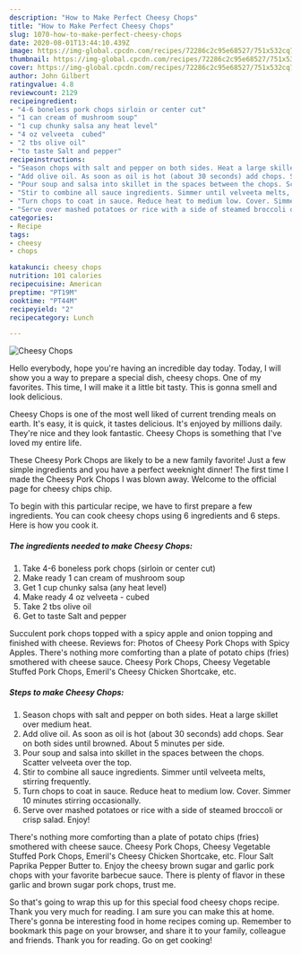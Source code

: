 ```yaml
---
description: "How to Make Perfect Cheesy Chops"
title: "How to Make Perfect Cheesy Chops"
slug: 1070-how-to-make-perfect-cheesy-chops
date: 2020-08-01T13:44:10.439Z
image: https://img-global.cpcdn.com/recipes/72286c2c95e68527/751x532cq70/cheesy-chops-recipe-main-photo.jpg
thumbnail: https://img-global.cpcdn.com/recipes/72286c2c95e68527/751x532cq70/cheesy-chops-recipe-main-photo.jpg
cover: https://img-global.cpcdn.com/recipes/72286c2c95e68527/751x532cq70/cheesy-chops-recipe-main-photo.jpg
author: John Gilbert
ratingvalue: 4.8
reviewcount: 2129
recipeingredient:
- "4-6 boneless pork chops sirloin or center cut"
- "1 can cream of mushroom soup"
- "1 cup chunky salsa any heat level"
- "4 oz velveeta  cubed"
- "2 tbs olive oil"
- "to taste Salt and pepper"
recipeinstructions:
- "Season chops with salt and pepper on both sides. Heat a large skillet over medium heat."
- "Add olive oil. As soon as oil is hot (about 30 seconds) add chops. Sear on both sides until browned. About 5 minutes per side."
- "Pour soup and salsa into skillet in the spaces between the chops. Scatter velveeta over the top."
- "Stir to combine all sauce ingredients. Simmer until velveeta melts, stirring frequently."
- "Turn chops to coat in sauce. Reduce heat to medium low. Cover. Simmer 10 minutes stirring occasionally."
- "Serve over mashed potatoes or rice with a side of steamed broccoli or crisp salad. Enjoy!"
categories:
- Recipe
tags:
- cheesy
- chops

katakunci: cheesy chops 
nutrition: 101 calories
recipecuisine: American
preptime: "PT19M"
cooktime: "PT44M"
recipeyield: "2"
recipecategory: Lunch

---
```



![Cheesy Chops](https://img-global.cpcdn.com/recipes/72286c2c95e68527/751x532cq70/cheesy-chops-recipe-main-photo.jpg)

Hello everybody, hope you're having an incredible day today. Today, I will show you a way to prepare a special dish, cheesy chops. One of my favorites. This time, I will make it a little bit tasty. This is gonna smell and look delicious.

Cheesy Chops is one of the most well liked of current trending meals on earth. It's easy, it is quick, it tastes delicious. It's enjoyed by millions daily. They're nice and they look fantastic. Cheesy Chops is something that I've loved my entire life.

These Cheesy Pork Chops are likely to be a new family favorite! Just a few simple ingredients and you have a perfect weeknight dinner! The first time I made the Cheesy Pork Chops I was blown away. Welcome to the official page for cheesy chips chip.


To begin with this particular recipe, we have to first prepare a few ingredients. You can cook cheesy chops using 6 ingredients and 6 steps. Here is how you cook it.

<!--inarticleads1-->

##### The ingredients needed to make Cheesy Chops:

1. Take 4-6 boneless pork chops (sirloin or center cut)
1. Make ready 1 can cream of mushroom soup
1. Get 1 cup chunky salsa (any heat level)
1. Make ready 4 oz velveeta - cubed
1. Take 2 tbs olive oil
1. Get to taste Salt and pepper


Succulent pork chops topped with a spicy apple and onion topping and finished with cheese. Reviews for: Photos of Cheesy Pork Chops with Spicy Apples. There&#39;s nothing more comforting than a plate of potato chips (fries) smothered with cheese sauce. Cheesy Pork Chops, Cheesy Vegetable Stuffed Pork Chops, Emeril&#39;s Cheesy Chicken Shortcake, etc. 

<!--inarticleads2-->

##### Steps to make Cheesy Chops:

1. Season chops with salt and pepper on both sides. Heat a large skillet over medium heat.
1. Add olive oil. As soon as oil is hot (about 30 seconds) add chops. Sear on both sides until browned. About 5 minutes per side.
1. Pour soup and salsa into skillet in the spaces between the chops. Scatter velveeta over the top.
1. Stir to combine all sauce ingredients. Simmer until velveeta melts, stirring frequently.
1. Turn chops to coat in sauce. Reduce heat to medium low. Cover. Simmer 10 minutes stirring occasionally.
1. Serve over mashed potatoes or rice with a side of steamed broccoli or crisp salad. Enjoy!


There&#39;s nothing more comforting than a plate of potato chips (fries) smothered with cheese sauce. Cheesy Pork Chops, Cheesy Vegetable Stuffed Pork Chops, Emeril&#39;s Cheesy Chicken Shortcake, etc. Flour Salt Paprika Pepper Butter to. Enjoy the cheesy brown sugar and garlic pork chops with your favorite barbecue sauce. There is plenty of flavor in these garlic and brown sugar pork chops, trust me. 

So that's going to wrap this up for this special food cheesy chops recipe. Thank you very much for reading. I am sure you can make this at home. There's gonna be interesting food in home recipes coming up. Remember to bookmark this page on your browser, and share it to your family, colleague and friends. Thank you for reading. Go on get cooking!

